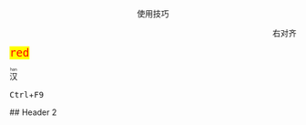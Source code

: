 <center>使用技巧</center>

<p align='right'>右对齐</p>

<kbd><span style="color:red;font-size:1.2rem;background:yellow;">red</span></kbd>

<ruby>汉<rt>han</rt></ruby>

<kbd>Ctrl</kbd>+<kbd>F9</kbd>

<span style='display:none'>222</span>

\## <a name="anchor"></a> Header 2 <span style="display:none">I am hidden after export</span>

<audio src="xxx.mp3" />

HTML entities like &reg; &#182;

```Markdown
<video src="xxx.mp4" />
```

<details>     <summary>I have keys but no locks. I have space but no room. You can enter but can't leave. What am I?</summary>     A keyboard. </details>

<blockquote class="twitter-tweet"><p lang="en" dir="ltr">Sunsets don&#39;t get much better than this one over <a href="https://twitter.com/GrandTetonNPS?ref_src=twsrc%5Etfw">@GrandTetonNPS</a>. <a href="https://twitter.com/hashtag/nature?src=hash&amp;ref_src=twsrc%5Etfw">#nature</a> <a href="https://twitter.com/hashtag/sunset?src=hash&amp;ref_src=twsrc%5Etfw">#sunset</a> <a href="http://t.co/YuKy2rcjyU">pic.twitter.com/YuKy2rcjyU</a></p>&mdash; US Department of the Interior (@Interior) <a href="https://twitter.com/Interior/status/463440424141459456?ref_src=twsrc%5Etfw">May 5, 2014</a></blockquote> <script async src="https://platform.twitter.com/widgets.js" charset="utf-8"></script>

<!-- I am some comments not end, not end... here the comment ends -->

<iframe height='265' scrolling='no' title='Fancy Animated SVG Menu' src='//codepen.io/jeangontijo/embed/OxVywj/?height=265&theme-id=0&default-tab=css,result&embed-version=2' frameborder='no' allowtransparency='true' allowfullscreen='true' style='width: 100%;'>See the Pen <a href='https://codepen.io/jeangontijo/pen/OxVywj/'>Fancy Animated SVG Menu</a> by Jean Gontijo (<a href='https://codepen.io/jeangontijo'>@jeangontijo</a>) on <a href='https://codepen.io'>CodePen</a>. </iframe>

:knife:

[ss]:https://blog.csdn.net/qq_41261251/article/details/102817673

<https://blog.csdn.net/qq_41261251/article/details/102817673>



```mermaid
pie
	title 饼图标题
	"dogs":121333
	"cats":10000
	"birds":60000
```

<sup>shang</sup>^2^

<sub>shang</sub>~2~

H~2~O

X^2^
